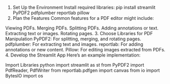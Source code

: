 1. Set Up the Environment
Install required libraries:
pip install streamlit PyPDF2 pdfplumber reportlab pillow
2. Plan the Features
Common features for a PDF editor might include:

Viewing PDFs.
Merging PDFs.
Splitting PDFs.
Adding annotations or text.
Extracting text or images.
Rotating pages.
3. Choose Libraries for PDF Manipulation
PyPDF2: For splitting, merging, and rotating pages.
pdfplumber: For extracting text and images.
reportlab: For adding annotations or new content.
Pillow: For editing images extracted from PDFs.
4. Develop the Streamlit App
Here’s an example implementation:

Import Libraries
python
import streamlit as st
from PyPDF2 import PdfReader, PdfWriter
from reportlab.pdfgen import canvas
from io import BytesIO
import os
